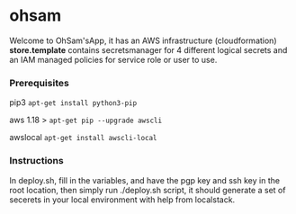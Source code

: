 # ohsam

Welcome to OhSam'sApp, it has an AWS infrastructure (cloudformation) **store.template** contains secretsmanager for 4 different logical secrets and an IAM managed policies for service role or user to use.

### Prerequisites

pip3 
``` apt-get install python3-pip ```

aws 1.18 >
``` apt-get pip --upgrade awscli ```

awslocal
``` apt-get install awscli-local ```

### Instructions

In deploy.sh, fill in the variables, and have the pgp key and ssh key in the root location, then simply run ./deploy.sh script, it should generate a set of secerets in your local environment with help from localstack.

